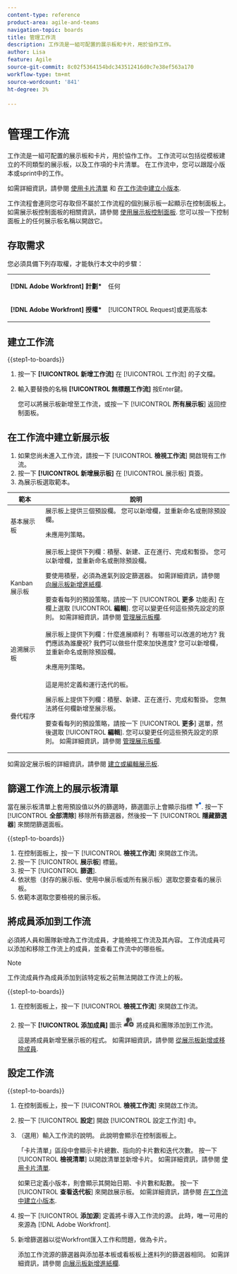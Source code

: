 ```yaml
---
content-type: reference
product-area: agile-and-teams
navigation-topic: boards
title: 管理工作流
description: 工作流是一組可配置的展示板和卡片，用於協作工作。
author: Lisa
feature: Agile
source-git-commit: 8c02f5364154bdc343512416d0c7e38ef563a170
workflow-type: tm+mt
source-wordcount: '841'
ht-degree: 3%

---
```


# 管理工作流

工作流是一組可配置的展示板和卡片，用於協作工作。 工作流可以包括從模板建立的不同類型的展示板，以及工作項的卡片清單。 在工作流中，您可以跟蹤小版本或sprint中的工作。

如需詳細資訊，請參閱 [使用卡片清單](/help/quicksilver/agile/use-boards-agile-planning-tools/use-card-list.md) 和 [在工作流中建立小版本](/help/quicksilver/agile/use-boards-agile-planning-tools/create-an-iteration-in-workstream.md).

工作流程會連同您可存取但不屬於工作流程的個別展示板一起顯示在控制面板上。 如需展示板控制面板的相關資訊，請參閱 [使用展示板控制面板](/help/quicksilver/agile/get-started-with-boards/use-boards-page.md). 您可以按一下控制面板上的任何展示板名稱以開啟它。

## 存取需求

您必須具備下列存取權，才能執行本文中的步驟：

<table style="table-layout:auto"> 
 <col> 
 </col> 
 <col> 
 </col> 
 <tbody> 
  <tr> 
   <td role="rowheader"><strong>[!DNL Adobe Workfront] 計劃*</strong></td> 
   <td> <p>任何</p> </td> 
  </tr> 
  <tr> 
   <td role="rowheader"><strong>[!DNL Adobe Workfront] 授權*</strong></td> 
   <td> <p>[!UICONTROL Request]或更高版本</p> </td> 
  </tr> 
 </tbody> 
</table>

## 建立工作流

{{step1-to-boards}}

1. 按一下 **[!UICONTROL 新增工作流]** 在 [!UICONTROL 工作流] 的子文檔。
1. 輸入要替換的名稱 **[!UICONTROL 無標題工作流]** 按Enter鍵。

   您可以將展示板新增至工作流，或按一下 [!UICONTROL **所有展示板**] 返回控制面板。

## 在工作流中建立新展示板

1. 如果您尚未進入工作流，請按一下 [!UICONTROL **檢視工作流**] 開啟現有工作流。
1. 按一下 **[!UICONTROL 新增展示板]** 在 [!UICONTROL 展示板] 頁簽。
1. 為展示板選取範本。

| 範本 | 說明 |
|---------|----------|
| 基本展示板 | 展示板上提供三個預設欄。 您可以新增欄，並重新命名或刪除預設欄。 <p>未應用列策略。 |
| Kanban 展示板 | 展示板上提供下列欄：積壓、新建、正在進行、完成和暫掛。 您可以新增欄，並重新命名或刪除預設欄。<p>要使用積壓，必須為進氣列設定篩選器。 如需詳細資訊，請參閱 [向展示板新增進紙欄](/help/quicksilver/agile/use-boards-agile-planning-tools/add-intake-column-to-board.md). <p>要查看每列的預設策略，請按一下 [!UICONTROL **更多** 功能表] 在欄上選取 [!UICONTROL **編輯**]. 您可以變更任何這些預先設定的原則。 如需詳細資訊，請參閱 [管理展示板欄](/help/quicksilver/agile/get-started-with-boards/manage-board-columns.md). |
| 追溯展示板 | 展示板上提供下列欄：什麼進展順利？ 有哪些可以改進的地方? 我們應該為誰慶祝? 我們可以做些什麼來加快進度? 您可以新增欄，並重新命名或刪除預設欄。 <p>未應用列策略。 |
| 疊代程序 | 這是用於定義和運行迭代的板。 <p>展示板上提供下列欄：積壓、新建、正在進行、完成和暫掛。 您無法將任何欄新增至展示板。 <p>要查看每列的預設策略，請按一下 [!UICONTROL **更多**] 選單，然後選取 [!UICONTROL **編輯**]. 您可以變更任何這些預先設定的原則。 如需詳細資訊，請參閱 [管理展示板欄](/help/quicksilver/agile/get-started-with-boards/manage-board-columns.md). |

如需設定展示板的詳細資訊，請參閱 [建立或編輯展示板](/help/quicksilver/agile/get-started-with-boards/create-edit-board.md).

## 篩選工作流上的展示板清單

當在展示板清單上套用預設值以外的篩選時，篩選圖示上會顯示指標 ![已套用篩選](assets/boards-filterapplied-30x30.png). 按一下 [!UICONTROL **全部清除**] 移除所有篩選器，然後按一下 [!UICONTROL **隱藏篩選器**] 來關閉篩選面板。

{{step1-to-boards}}

1. 在控制面板上，按一下 [!UICONTROL **檢視工作流**] 來開啟工作流。
1. 按一下 [!UICONTROL **展示板**] 標籤。
1. 按一下 [!UICONTROL **篩選**].
1. 依狀態（封存的展示板、使用中展示板或所有展示板）選取您要查看的展示板。
1. 依範本選取您要檢視的展示板。

## 將成員添加到工作流

必須將人員和團隊新增為工作流成員，才能檢視工作流及其內容。 工作流成員可以添加和移除工作流上的成員，並查看工作流中的哪些板。

>[!NOTE]
>
>工作流成員作為成員添加到該特定板之前無法開啟工作流上的板。

{{step1-to-boards}}

1. 在控制面板上，按一下 [!UICONTROL **檢視工作流**] 來開啟工作流。
1. 按一下 **[!UICONTROL 添加成員]** 圖示 ![添加成員](assets/boards-addmember-spectrum-25x25.png) 將成員和團隊添加到工作流。

   這是將成員新增至展示板的程式。 如需詳細資訊，請參閱 [從展示板新增或移除成員](/help/quicksilver/agile/get-started-with-boards/add-members-to-board.md).

## 設定工作流

{{step1-to-boards}}

1. 在控制面板上，按一下 [!UICONTROL **檢視工作流**] 來開啟工作流。
1. 按一下 [!UICONTROL **設定**] 開啟 [!UICONTROL 設定工作流] 中。
1. （選用）輸入工作流的說明。 此說明會顯示在控制面板上。

   「卡片清單」區段中會顯示卡片總數、指向的卡片數和迭代次數。 按一下 [!UICONTROL **檢視清單**] 以開啟清單並新增卡片。 如需詳細資訊，請參閱 [使用卡片清單](/help/quicksilver/agile/use-boards-agile-planning-tools/use-card-list.md).

   如果已定義小版本，則會顯示其開始日期、卡片數和點數。 按一下 [!UICONTROL **查看迭代板**] 來開啟展示板。 如需詳細資訊，請參閱 [在工作流中建立小版本](/help/quicksilver/agile/use-boards-agile-planning-tools/create-an-iteration-in-workstream.md).

1. 按一下 [!UICONTROL **添加源**] 定義將卡導入工作流的源。 此時，唯一可用的來源為 [!DNL Adobe Workfront].
1. 新增篩選器以從Workfront匯入工作和問題，做為卡片。

   添加工作流源的篩選器與添加基本板或看板板上進料列的篩選器相同。 如需詳細資訊，請參閱 [向展示板新增進紙欄](/help/quicksilver/agile/use-boards-agile-planning-tools/add-intake-column-to-board.md).

